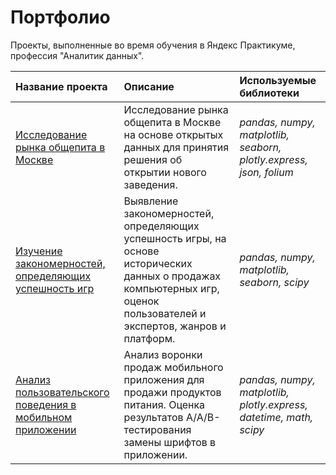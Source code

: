# Портфолио
Проекты, выполненные во время обучения в Яндекс Практикуме, профессия "Аналитик данных".

| Название проекта | Описание | Используемые библиотеки | 
| :---------------------- | :---------------------- | :---------------------- |
| [Исследование рынка общепита в Москве](coffeeshop_moscow) | Исследование рынка общепита в Москве на основе открытых данных для принятия решения об открытии нового заведения.| *pandas, numpy, matplotlib, seaborn, plotly.express, json, folium* |
| [Изучение закономерностей, определяющих успешность игр](game_store) | Выявление закономерностей, определяющих успешность игры, на основе исторических данных о продажах компьютерных игр, оценок пользователей и экспертов, жанров и платформ.| *pandas, numpy, matplotlib, seaborn, scipy* |
| [Анализ пользовательского поведения в мобильном приложении](grocery_store) | Анализ воронки продаж мобильного приложения для продажи продуктов питания. Оценка результатов A/A/B-тестирования замены шрифтов в приложении.| *pandas, numpy, matplotlib, plotly.express, datetime, math, scipy* |


